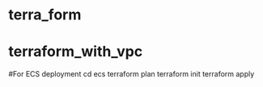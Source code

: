 # terra_form
# terraform_with_vpc


#For  ECS deployment 
cd ecs
terraform plan
terraform init
terraform apply
